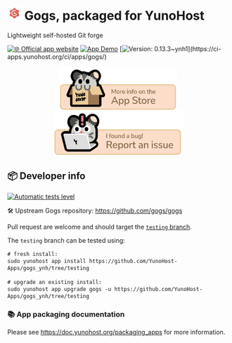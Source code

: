 <!--
N.B.: This README was automatically generated by <https://github.com/YunoHost/apps_tools/blob/main/readme_generator>
It shall NOT be edited by hand.
-->

<h1>
  <img src="https://raw.githubusercontent.com/YunoHost/apps/main/logos/gogs.png" width="32px" alt="Logo of Gogs">
  Gogs, packaged for YunoHost
</h1>

Lightweight self-hosted Git forge

[![🌐 Official app website](https://img.shields.io/badge/Official_app_website-darkgreen?style=for-the-badge)](http://gogs.io)
[![App Demo](https://img.shields.io/badge/App_Demo-blue?style=for-the-badge)](https://try.gogs.io/user/login)
[![Version: 0.13.3~ynh1](https://img.shields.io/badge/Version-0.13.3~ynh1-rgba(0,150,0,1)?style=for-the-badge)](https://ci-apps.yunohost.org/ci/apps/gogs/)

<div align="center">
<a href="https://apps.yunohost.org/app/gogs"><img height="100px" src="https://github.com/YunoHost/yunohost-artwork/raw/refs/heads/main/badges/neopossum-badges/badge_more_info_on_the_appstore.svg"/></a>
<a href="https://github.com/YunoHost-Apps/gogs_ynh/issues"><img height="100px" src="https://github.com/YunoHost/yunohost-artwork/raw/refs/heads/main/badges/neopossum-badges/badge_report_an_issue.svg"/></a>
</div>

## 📦 Developer info

[![Automatic tests level](https://apps.yunohost.org/badge/cilevel/gogs)](https://ci-apps.yunohost.org/ci/apps/gogs/)

🛠️ Upstream Gogs repository: <https://github.com/gogs/gogs>

Pull request are welcome and should target the [`testing` branch](https://github.com/YunoHost-Apps/gogs_ynh/tree/testing).

The `testing` branch can be tested using:
```
# fresh install:
sudo yunohost app install https://github.com/YunoHost-Apps/gogs_ynh/tree/testing

# upgrade an existing install:
sudo yunohost app upgrade gogs -u https://github.com/YunoHost-Apps/gogs_ynh/tree/testing
```

### 📚 App packaging documentation

Please see <https://doc.yunohost.org/packaging_apps> for more information.